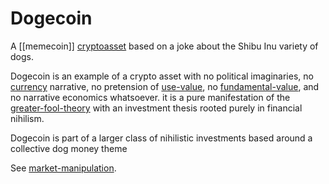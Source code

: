# Dogecoin

A [[memecoin]] [cryptoasset](cryptoasset.md) based on a joke about the Shibu Inu variety of dogs. 

Dogecoin is an example of a crypto asset with no political imaginaries, no [currency](currency.md) narrative, no pretension of [use-value](use-value.md), no [fundamental-value](fundamental-value.md), and no narrative economics whatsoever. it is a pure manifestation of the [greater-fool-theory](greater-fool-theory.md) with an investment thesis rooted purely in financial nihilism.

Dogecoin is part of a larger class of nihilistic investments based around a collective dog money theme

See [market-manipulation](market-manipulation.md).